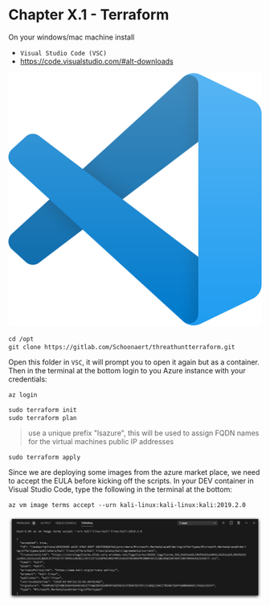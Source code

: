 # Chapter X.1 - Terraform

On your windows/mac machine install

  - `Visual Studio Code (VSC)`
  - https://code.visualstudio.com/#alt-downloads
  

![Screenshot command](./assets/02-VSC.png)

```code
cd /opt
git clone https://gitlab.com/Schoonaert/threathuntterraform.git
```

Open this folder in `VSC`, it will prompt you to open it again but as a container. Then in the terminal at the bottom login to you Azure instance with your credentials:

```code
az login
```

```code
sudo terraform init
sudo terraform plan
```
>use a unique prefix "lsazure", this will be used to assign FQDN names for the virtual machines public IP addresses

```code
sudo terraform apply
```

Since we are deploying some images from the azure market place, we need to accept the EULA before kicking off the scripts. In your DEV container in Visual Studio Code, type the following in the terminal at the bottom:

```code
az vm image terms accept --urn kali-linux:kali-linux:kali:2019.2.0
```
![Screenshot command](./assets/01-EULA.jpg)